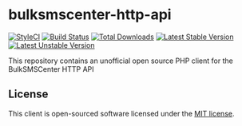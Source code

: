 # bulksmscenter-http-api

[![StyleCI](https://styleci.io/repos/53659964/shield?style=flat)](https://styleci.io/repos/53659964)
[![Build Status](https://travis-ci.org/sevenymedia/bulksmscenter-http-api.svg?branch=master)](https://travis-ci.org/sevenymedia/bulksmscenter-http-api)
[![Total Downloads](https://poser.pugx.org/sevenymedia/bulksmscenter-http-api/d/total.svg)](https://packagist.org/packages/sevenymedia/bulksmscenter-http-api)
[![Latest Stable Version](https://poser.pugx.org/sevenymedia/bulksmscenter-http-api/v/stable.svg)](https://packagist.org/packages/sevenymedia/bulksmscenter-http-api)
[![Latest Unstable Version](https://poser.pugx.org/sevenymedia/bulksmscenter-http-api/v/unstable.svg)](https://packagist.org/packages/sevenymedia/bulksmscenter-http-api)

This repository contains an unofficial open source PHP client for the BulkSMSCenter HTTP API

## License

This client is open-sourced software licensed under the [MIT license](http://opensource.org/licenses/MIT).
